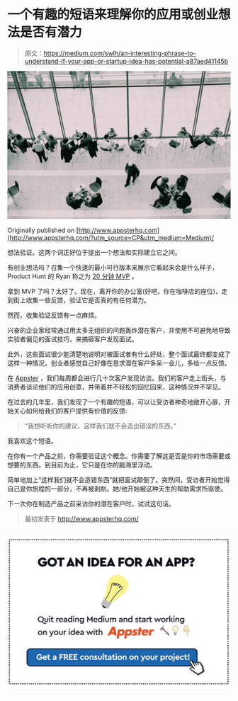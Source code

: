 # 一个有趣的短语来理解你的应用或创业想法是否有潜力

> 原文：<https://medium.com/swlh/an-interesting-phrase-to-understand-if-your-app-or-startup-idea-has-potential-a87aed41145b>

![](img/b13c79257de4cd407579f148384e08eb.png)

Originally published on [http://www.appsterhq.com](http://www.appsterhq.com/?utm_source=CP&utm_medium=Medium)/

想法验证。这两个词正好位于提出一个想法和实际建立它之间。

有创业想法吗？召集一个快速的最小可行版本来展示它看起来会是什么样子，Product Hunt 的 Ryan 称之为 [20 分钟 MVP](http://ryanhoover.me/post/69599262875/product-hunt-began-as-an-email-list) 。

拿到 MVP 了吗？太好了。现在，离开你的办公室(好吧，你在咖啡店的座位)，走到街上收集一些反馈，验证它是否真的有任何潜力。

然而，收集验证反馈有一点麻烦。

兴奋的企业家经常通过用太多无组织的问题轰炸潜在客户，并使用不可避免地导致实验者偏见的面试技巧，来搞砸客户发现面试。

此外，这些面试很少能清楚地说明对被面试者有什么好处，整个面试最终都变成了这样一种情况，创业者感觉自己好像在恳求潜在客户多呆一会儿，多给一点反馈。

在 [Appster](http://www.appsterhq.com/?utm_source=CP&utm_medium=Medium) ，我们每周都会进行几十次客户发现访谈。我们的客户走上街头，与消费者谈论他们的应用创意，并带着并不轻松的回忆回来，这种情况并不罕见。

在过去的几年里，我们发现了一个有趣的短语，可以让受访者神奇地敞开心扉，开始关心如何给我们的客户提供有价值的反馈:

> “我想听听你的建议，这样我们就不会造出错误的东西。”

我喜欢这个短语。

在你有一个产品之前，你需要验证这个概念。你需要了解这是否是你的市场需要或想要的东西。到目前为止，它只是在你的脑海里浮动。

简单地加上“这样我们就不会造错东西”就把面试颠倒了。突然间，受访者开始觉得自己是你旅程的一部分，不再被剥削。她/他开始被这种天生的帮助需求所驱使。

下一次你在制造产品之前采访你的潜在客户时，试试这句话。

> 最初发表于 http://www.appsterhq.com/

![](img/70cd62e4bfba19568e87ab10ede853cf.png)[![](img/6bef8c094c3fd7e8cab8dcc21d8ec425.png)](http://www.appsterhq.com/?utm_source=CP&utm_medium=Medium)![](img/70cd62e4bfba19568e87ab10ede853cf.png)